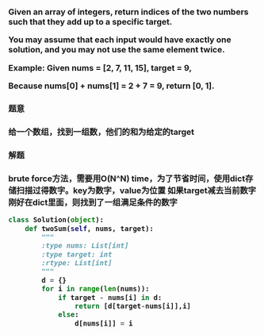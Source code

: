 <h3>
Given an array of integers, return indices of the two numbers such that they add up to a specific target.

You may assume that each input would have exactly one solution, and you may not use the same element twice.

Example:
Given nums = [2, 7, 11, 15], target = 9,

Because nums[0] + nums[1] = 2 + 7 = 9,
return [0, 1].
<h3>

<h3>题意<h3>
<p>给一个数组，找到一组数，他们的和为给定的target<p>


<h3>解题<h3>
<p>brute force方法，需要用O(N^N) time，为了节省时间，使用dict存储扫描过得数字。key为数字，value为位置
如果target减去当前数字刚好在dict里面，则找到了一组满足条件的数字<p>



```python
class Solution(object):
    def twoSum(self, nums, target):
        """
        :type nums: List[int]
        :type target: int
        :rtype: List[int]
        """
        d = {}
        for i in range(len(nums)):
            if target - nums[i] in d:
                return [d[target-nums[i]],i]
            else:
                d[nums[i]] = i
                
```
